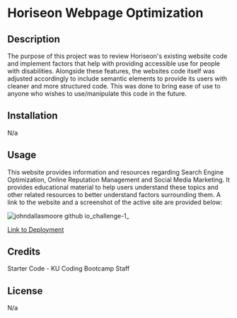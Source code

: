 # Horiseon Webpage Optimization

## Description
The purpose of this project was to review Horiseon's existing website code and implement factors that help with providing accessible use for people with disabilities.  Alongside these features, the websites code itself was adjusted accordingly to include semantic elements to provide its users with cleaner and more structured code.  This was done to bring ease of use to anyone who wishes to use/manipulate this code in the future. 

## Installation
N/a

## Usage
This website provides information and resources regarding Search Engine Optimization, Online Reputation Management and Social Media Marketing.  It provides educational material to help users understand these topics and other related resources to better understand factors surrounding them.  A link to the website and a screenshot of the active site are provided below:

![johndallasmoore github io_challenge-1_](https://user-images.githubusercontent.com/121253666/226454041-f7dd97b3-6847-4acb-bf7b-1a0276b6401b.png)

[Link to Deployment](https://johndallasmoore.github.io/challenge-1/)

## Credits
Starter Code - KU Coding Bootcamp Staff

## License
N/a